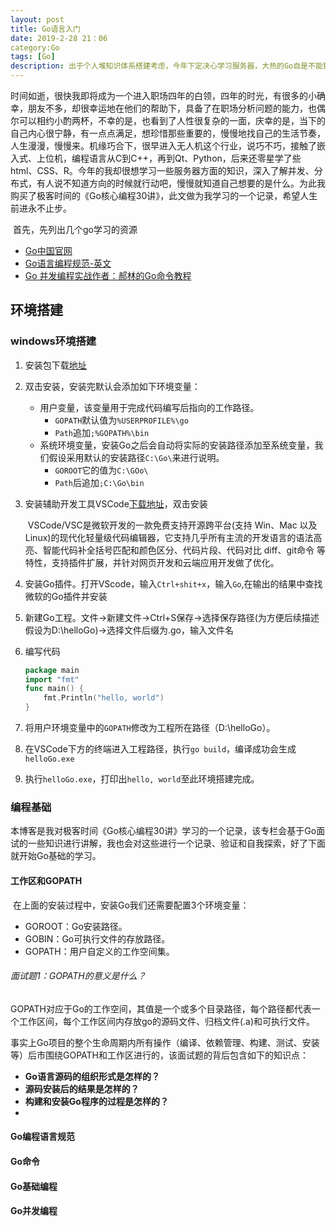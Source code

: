 ```yaml
---
layout: post
title: Go语言入门
date: 2019-2-28 21：06
category:Go
tags: [Go]
description: 出于个人堆知识体系搭建考虑，今年下定决心学习服务器，大热的Go自是不能错过，为此购买了极客时间的《Go核心编程30讲》辅助学习，在此结合自己的学习实践整理笔记。本文会从基础的环境搭建、Go编程语言基础等几个方面记录所学所得。
---
```


​	时间如逝，很快我即将成为一个进入职场四年的白领，四年的时光，有很多的小确幸，朋友不多，却很幸运地在他们的帮助下，具备了在职场分析问题的能力，也偶尔可以相约小酌两杯，不幸的是，也看到了人性很复杂的一面，庆幸的是，当下的自己内心很宁静，有一点点满足，想珍惜那些重要的，慢慢地找自己的生活节奏，人生漫漫，慢慢来。机缘巧合下，很早进入无人机这个行业，说巧不巧，接触了嵌入式、上位机，编程语言从C到C++，再到Qt、Python，后来还零星学了些html、CSS、R。今年的我却很想学习一些服务器方面的知识，深入了解并发、分布式，有人说不知道方向的时候就行动吧，慢慢就知道自己想要的是什么。为此我购买了极客时间的《Go核心编程30讲》，此文做为我学习的一个记录，希望人生前进永不止步。

​	首先，先列出几个go学习的资源

- [Go中国官网](https://golang.google.cn/)
- [Go语言编程规范-英文](https://golang.google.cn/ref/spec)
- [Go 并发编程实战作者：郝林的Go命令教程](https://github.com/hyper0x/go_command_tutorial)



## 环境搭建

### windows环境搭建

1. 安装包下载[地址]( https://golang.org/dl/)

2. 双击安装，安装完默认会添加如下环境变量：

   - 用户变量，该变量用于完成代码编写后指向的工作路径。
     - ```GOPATH```默认值为```%USERPROFILE%\go```
     - ```Path```追加```;%GOPATH%\bin```
   - 系统环境变量，安装Go之后会自动将实际的安装路径添加至系统变量，我们假设采用默认的安装路径```C:\Go\```来进行说明。
     - ```GOROOT```它的值为```C:\GOo\```
     - ```Path```后追加```;C:\Go\bin```

3. 安装辅助开发工具VSCode[下载地址](https://code.visualstudio.com/download)，双击安装

   ​	VSCode/VSC是微软开发的一款免费支持开源跨平台(支持 Win、Mac 以及 Linux)的现代化轻量级代码编辑器，它支持几乎所有主流的开发语言的语法高亮、智能代码补全括号匹配和颜色区分、代码片段、代码对比 diff、git命令 等特性，支持插件扩展，并针对网页开发和云端应用开发做了优化。

4. 安装Go插件。打开VScode，输入```Ctrl+shit+x```，输入```Go```,在输出的结果中查找微软的Go插件并安装

5. 新建Go工程。文件->新建文件->Ctrl+S保存->选择保存路径(为方便后续描述假设为D:\helloGo)->选择文件后缀为.go，输入文件名

6. 编写代码

   ```go
   package main
   import "fmt"
   func main() {
       fmt.Println("hello, world")
   }
   ```

7. 将用户环境变量中的```GOPATH```修改为工程所在路径（D:\helloGo）。

8. 在VSCode下方的终端进入工程路径，执行```go build```，编译成功会生成```helloGo.exe```

9. 执行```helloGo.exe```，打印出```hello, world```至此环境搭建完成。



### 编程基础

​	本博客是我对极客时间《Go核心编程30讲》学习的一个记录，该专栏会基于Go面试的一些知识进行讲解，我也会对这些进行一个记录、验证和自我探索，好了下面就开始Go基础的学习。

#### 工作区和GOPATH

​	在上面的安装过程中，安装Go我们还需要配置3个环境变量：

- GOROOT：Go安装路径。
- GOBIN：Go可执行文件的存放路径。
- GOPATH：用户自定义的工作空间集。



###### 面试题1：GOPATH的意义是什么？

​	GOPATH对应于Go的工作空间，其值是一个或多个目录路径，每个路径都代表一个工作区间，每个工作区间内存放go的源码文件、归档文件(.a)和可执行文件。

​	事实上Go项目的整个生命周期内所有操作（编译、依赖管理、构建、测试、安装等）后市围绕GOPATH和工作区进行的，该面试题的背后包含如下的知识点：

- **Go语言源码的组织形式是怎样的？**
- **源码安装后的结果是怎样的？**
- **构建和安装Go程序的过程是怎样的？**
- 

#### Go编程语言规范

#### Go命令

#### Go基础编程

#### Go并发编程






